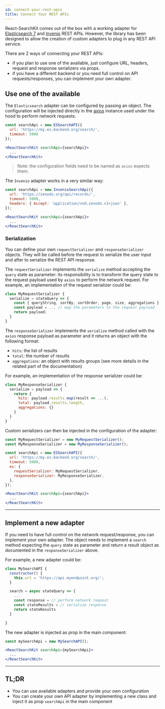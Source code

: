 ```yaml
---
id: connect-your-rest-apis
title: Connect Your REST APIs
---
```


React-SearchKit comes out of the box with a working adapter for [Elasticsearch 7](https://www.elastic.co/) and [Invenio](https://inveniosoftware.org) REST APIs. However, the library has been designed to allow the creation of custom adapters to plug in any REST API service.

There are 2 ways of connecting your REST APIs:

* if you plan to use one of the available, just configure URL, headers, request and response serializers via props.
* if you have a different backend or you need full control on API requests/responses, you can implement your own adapter.

## Use one of the available

The `Elasticsearch` adapter can be configured by passing an object. The configuration will be injected directly in the [axios](https://github.com/axios/axios) instance used under the hood to perform network requests.

```jsx
const searchApi = new ESSearchAPI({
  url: 'https://my.es.backend.org/search/',
  timeout: 5000
});

<ReactSearchKit searchApi={searchApi}>
  ...
</ReactSearchKit>
```

> Note: the configuration fields need to be named as `axios` expects them.

The `Invenio` adapter works in a very similar way:

```jsx
const searchApi = new InvenioSearchApi({
  url: 'https://zenodo.org/api/records/',
  timeout: 5000,
  headers: { Accept: 'application/vnd.zenodo.v1+json' },
});

<ReactSearchKit searchApi={searchApi}>
  ...
</ReactSearchKit>
```

### Serialization

You can define your own `requestSerializer` and `responseSerializer` objects. They will be called before the request to serialize the user input and after to serialize the REST API response.

The `requestSerializer` implements the `serialize` method accepting the `query` state as parameter: its responsibility is to transform the query state to the request payload used by `axios` to perform the network request.
For example, an implementation of the request serializer could be:

```js
class MyRequestSerializer {
  serialize = stateQuery => {
    const { queryString, sortBy, sortOrder, page, size, aggregations } = stateQuery;
    const payload = ... // map the parameters to the request payload
    return payload;
  }
}
```

The `responseSerializer` implements the `serialize` method called with the `axios` response payload as parameter and it returns an object with the following format:

* `hits`: the list of results
* `total`: the number of results
* `aggregations`: an object with results groups (see more details in the related part of the documentation)

For example, an implementation of the response serializer could be:

```js
class MyResponseSerializer {
  serialize = payload => {
    return {
      hits: payload.results.map(result => ...),
      total: payload.results.length,
      aggregations: {}
    }
  }
}
```

Custom serializers can then be injected in the configuration of the adapter:

```jsx
const MyRequestSerializer = new MyRequestSerializer();
const MyResponseSerializer = new MyResponseSerializer();

const searchApi = new ESSearchAPI({
  url: 'https://my.es.backend.org/search/',
  timeout: 5000,
  es: {
    requestSerializer: MyRequestSerializer,
    responseSerializer: MyResponseSerializer,
  },
});

<ReactSearchKit searchApi={searchApi}>
  ...
</ReactSearchKit>
```

---

## Implement a new adapter

If you need to have full control on the network request/response, you can implement your own adapter.
The object needs to implement a `search` method expecting the `query` state as parameter and return a result object as documented in the `responseSerializer` above.

For example, a new adapter could be:

```js
class MySearchAPI {
  constructor() {
    this.url = 'https://api.myendpoint.org/';
  }

  search = async stateQuery => {
    ...
    const response = // perform network request
    const stateResults = // serialize response
    return stateResults
  }

}
```

The new adapter is injected as prop in the main component:

```jsx
const mySearchApi = new MySearchAPI();

<ReactSearchKit searchApi={mySearchApi}>
  ...
</ReactSearchKit>
```

---

## TL;DR

* You can use available adapters and provide your own configuration
* You can create your own API adapter by implementing a new class and inject it as prop `searchApi` in the main component
